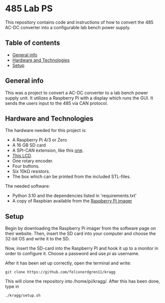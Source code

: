 # 485 Lab PS
This repository contains code and instructions of how to convert the 485 AC-DC converter into a configurable lab bench power supply.

## Table of contents
* [General info](#general-info)
* [Hardware and Technologies](*hardware-and-technologies)
* [Setup](#setup)

## General info

This was a project to convert a AC-DC converter to a lab bench power supply unit. It utilizes a Raspberry Pi with a display which runs the GUI. It sends the users input to the 485 via CAN protocol. 

## Hardware and Technologies
The hardware needed for this project is:

* A Raspberry Pi 4/3 or Zero
* A 16 GB SD card
* A SPI-CAN extension, like this [one](https://www.electrokit.com/produkt/can-bus-modul-mcp2515-tja1050-spi/).
* [This LCD](https://www.electrokit.com/produkt/3-5-tft-display-for-raspberry-pi-med-touch/).
* One rotary encoder.
* Four buttons.
* Six 10kΩ resistors.
* The box which can be printed from the included STL-files.

The needed software:
* Python 3.10 and the dependencies listed in 'requirements.txt'
* A copy of Raspbian available from the [Raspberry Pi imager](https://www.raspberrypi.com/software/)

## Setup

Begin by downloading the Raspberry Pi imager from the software page on their website. Then, insert the SD card into your computer and choose the 32-bit OS and write it to the SD. 

Now, insert the SD-card into the Raspberry PI and hook it up to a monitor in order to configure it. Choose a password and use *pi* as username. 

After it has been set up correctly, open the terminal and write:
```shell
git clone https://github.com/felixnordgren11/kragg
```
This will clone the repository into /home/pi/kragg/.
After this has been done, type in
```shell
./kragg/setup.sh
```